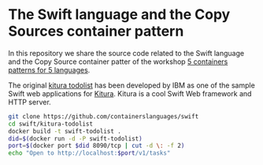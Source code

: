 # The Swift language and the Copy Sources container pattern

In this repository we share the source code related to the Swift language and the Copy Source container patter of the workshop [5 containers patterns for 5 languages](https://l0rd.github.io/talks/containers-and-languages/index_en.html).

The original [kitura todolist](https://github.com/IBM-Swift/Kitura-TodoList) has been developed by IBM as one of the sample Swift web applications for [Kitura](https://github.com/IBM-Swift/Kitura). Kitura is a cool Swift Web framework and HTTP server.

```bash
git clone https://github.com/containerslanguages/swift
cd swift/kitura-todolist
docker build -t swift-todolist .
did=$(docker run -d -P swift-todolist)
port=$(docker port $did 8090/tcp | cut -d \: -f 2)
echo "Open to http://localhost:$port/v1/tasks"
```
